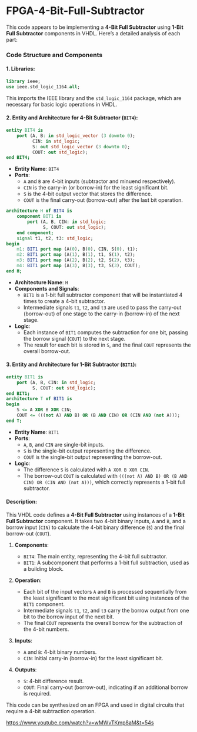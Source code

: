 # FPGA-4-Bit-Full-Subtractor

This code appears to be implementing a **4-Bit Full Subtractor** using **1-Bit Full Subtractor** components in VHDL. Here’s a detailed analysis of each part:

### Code Structure and Components

#### 1. **Libraries**:
   ```vhdl
   library ieee;
   use ieee.std_logic_1164.all;
   ```
   This imports the IEEE library and the `std_logic_1164` package, which are necessary for basic logic operations in VHDL.

#### 2. **Entity and Architecture for 4-Bit Subtractor (`BIT4`)**:
   ```vhdl
   entity BIT4 is
       port (A, B: in std_logic_vector (3 downto 0);
             CIN: in std_logic;
             S: out std_logic_vector (3 downto 0);
             COUT: out std_logic);
   end BIT4;
   ```
   - **Entity Name**: `BIT4`
   - **Ports**:
     - `A` and `B` are 4-bit inputs (subtractor and minuend respectively).
     - `CIN` is the carry-in (or borrow-in) for the least significant bit.
     - `S` is the 4-bit output vector that stores the difference.
     - `COUT` is the final carry-out (borrow-out) after the last bit operation.
   
   ```vhdl
   architecture H of BIT4 is
       component BIT1 is
           port (A, B, CIN: in std_logic;
                 S, COUT: out std_logic);
       end component;
       signal t1, t2, t3: std_logic;
   begin
       m1: BIT1 port map (A(0), B(0), CIN, S(0), t1);
       m2: BIT1 port map (A(1), B(1), t1, S(1), t2);
       m3: BIT1 port map (A(2), B(2), t2, S(2), t3);
       m4: BIT1 port map (A(3), B(3), t3, S(3), COUT);
   end H;
   ```
   - **Architecture Name**: `H`
   - **Components and Signals**:
     - `BIT1` is a 1-bit full subtractor component that will be instantiated 4 times to create a 4-bit subtractor.
     - Intermediate signals `t1`, `t2`, and `t3` are used to pass the carry-out (borrow-out) of one stage to the carry-in (borrow-in) of the next stage.
   - **Logic**:
     - Each instance of `BIT1` computes the subtraction for one bit, passing the borrow signal (`COUT`) to the next stage.
     - The result for each bit is stored in `S`, and the final `COUT` represents the overall borrow-out.

#### 3. **Entity and Architecture for 1-Bit Subtractor (`BIT1`)**:
   ```vhdl
   entity BIT1 is
       port (A, B, CIN: in std_logic;
             S, COUT: out std_logic);
   end BIT1;
   architecture T of BIT1 is
   begin
       S <= A XOR B XOR CIN;
       COUT <= (((not A) AND B) OR (B AND CIN) OR (CIN AND (not A)));
   end T;
   ```
   - **Entity Name**: `BIT1`
   - **Ports**:
     - `A`, `B`, and `CIN` are single-bit inputs.
     - `S` is the single-bit output representing the difference.
     - `COUT` is the single-bit output representing the borrow-out.
   - **Logic**:
     - The difference `S` is calculated with `A XOR B XOR CIN`.
     - The borrow-out `COUT` is calculated with `(((not A) AND B) OR (B AND CIN) OR (CIN AND (not A)))`, which correctly represents a 1-bit full subtractor.

#### **Description**:
This VHDL code defines a **4-Bit Full Subtractor** using instances of a **1-Bit Full Subtractor** component. It takes two 4-bit binary inputs, `A` and `B`, and a borrow input (`CIN`) to calculate the 4-bit binary difference (`S`) and the final borrow-out (`COUT`).

1. **Components**:
   - `BIT4`: The main entity, representing the 4-bit full subtractor.
   - `BIT1`: A subcomponent that performs a 1-bit full subtraction, used as a building block.

2. **Operation**:
   - Each bit of the input vectors `A` and `B` is processed sequentially from the least significant to the most significant bit using instances of the `BIT1` component.
   - Intermediate signals `t1`, `t2`, and `t3` carry the borrow output from one bit to the borrow input of the next bit.
   - The final `COUT` represents the overall borrow for the subtraction of the 4-bit numbers.

3. **Inputs**:
   - `A` and `B`: 4-bit binary numbers.
   - `CIN`: Initial carry-in (borrow-in) for the least significant bit.

4. **Outputs**:
   - `S`: 4-bit difference result.
   - `COUT`: Final carry-out (borrow-out), indicating if an additional borrow is required.

This code can be synthesized on an FPGA and used in digital circuits that require a 4-bit subtraction operation.

https://www.youtube.com/watch?v=wMWvTKmp8aM&t=54s
